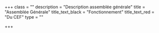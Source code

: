 +++
class = ""
description = "Description assemblée générale"
title = "Assemblée Générale"
title_text_black = "Fonctionnement"
title_text_red = "Du CEF"
type = ""

+++
